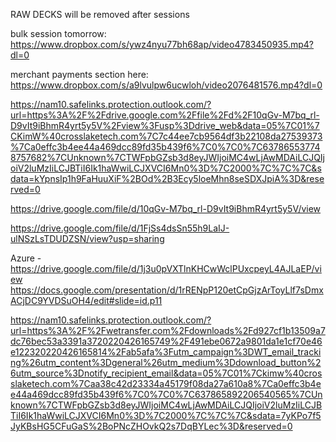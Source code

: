 RAW DECKS will be removed after sessions

 bulk session tomorrow: https://www.dropbox.com/s/ywz4nyu77bh68ap/video4783450935.mp4?dl=0
 
 
merchant payments section here: https://www.dropbox.com/s/a9lvulpw6ucwloh/video2076481576.mp4?dl=0
 
https://nam10.safelinks.protection.outlook.com/?url=https%3A%2F%2Fdrive.google.com%2Ffile%2Fd%2F10qGv-M7bq_rl-D9vIt9iBhmR4yrt5y5V%2Fview%3Fusp%3Ddrive_web&data=05%7C01%7CKimW%40crosslaketech.com%7C7c44ee7cb9564df3b22108da27539373%7Ca0effc3b4ee44a469dcc89fd35b439f6%7C0%7C0%7C637865537748757682%7CUnknown%7CTWFpbGZsb3d8eyJWIjoiMC4wLjAwMDAiLCJQIjoiV2luMzIiLCJBTiI6Ik1haWwiLCJXVCI6Mn0%3D%7C2000%7C%7C%7C&sdata=kYpnsIp1h9FaHuuXiF%2BOd%2B3Ecy5loeMhn8seSDXJpiA%3D&reserved=0

https://drive.google.com/file/d/10qGv-M7bq_rl-D9vIt9iBhmR4yrt5y5V/view

https://drive.google.com/file/d/1FjSs4dsSn55h9LaIJ-ulNSzLsTDUDZSN/view?usp=sharing

Azure - https://drive.google.com/file/d/1j3u0pVXTlnKHCwWclPUxcpeyL4AJLaEP/view
https://docs.google.com/presentation/d/1rRENpP120etCpGjzArToyLlf7sDmxACjDC9YVDSuOH4/edit#slide=id.p11

https://nam10.safelinks.protection.outlook.com/?url=https%3A%2F%2Fwetransfer.com%2Fdownloads%2Fd927cf1b13509a7dc76bec53a3391a3720220426165749%2F491ebe0672a9801da1e1cf70e46e122320220426165814%2Fab5afa%3Futm_campaign%3DWT_email_tracking%26utm_content%3Dgeneral%26utm_medium%3Ddownload_button%26utm_source%3Dnotify_recipient_email&data=05%7C01%7Ckimw%40crosslaketech.com%7Caa38c42d23334a45179f08da27a610a8%7Ca0effc3b4ee44a469dcc89fd35b439f6%7C0%7C0%7C637865892206540565%7CUnknown%7CTWFpbGZsb3d8eyJWIjoiMC4wLjAwMDAiLCJQIjoiV2luMzIiLCJBTiI6Ik1haWwiLCJXVCI6Mn0%3D%7C2000%7C%7C%7C&sdata=7yKPo7f5JyKBsHG5CFuGaS%2BoPNcZHOvkQ2s7DqBYLec%3D&reserved=0
